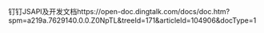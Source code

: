 钉钉JSAPI及开发文档https://open-doc.dingtalk.com/docs/doc.htm?spm=a219a.7629140.0.0.Z0NpTL&treeId=171&articleId=104906&docType=1
